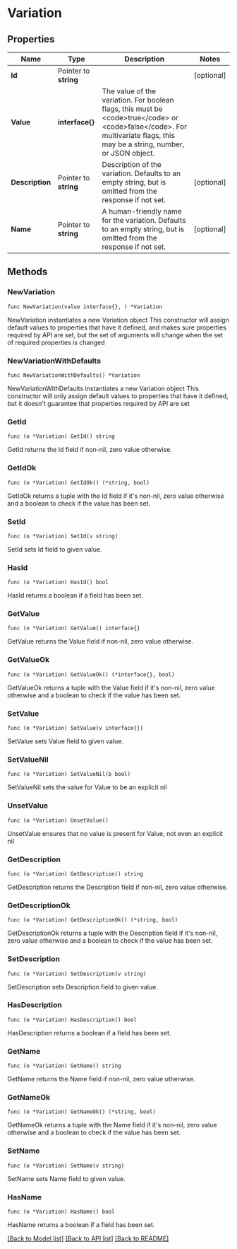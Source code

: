# Variation

## Properties

Name | Type | Description | Notes
------------ | ------------- | ------------- | -------------
**Id** | Pointer to **string** |  | [optional] 
**Value** | **interface{}** | The value of the variation. For boolean flags, this must be &lt;code&gt;true&lt;/code&gt; or &lt;code&gt;false&lt;/code&gt;. For multivariate flags, this may be a string, number, or JSON object. | 
**Description** | Pointer to **string** | Description of the variation. Defaults to an empty string, but is omitted from the response if not set. | [optional] 
**Name** | Pointer to **string** | A human-friendly name for the variation. Defaults to an empty string, but is omitted from the response if not set. | [optional] 

## Methods

### NewVariation

`func NewVariation(value interface{}, ) *Variation`

NewVariation instantiates a new Variation object
This constructor will assign default values to properties that have it defined,
and makes sure properties required by API are set, but the set of arguments
will change when the set of required properties is changed

### NewVariationWithDefaults

`func NewVariationWithDefaults() *Variation`

NewVariationWithDefaults instantiates a new Variation object
This constructor will only assign default values to properties that have it defined,
but it doesn't guarantee that properties required by API are set

### GetId

`func (o *Variation) GetId() string`

GetId returns the Id field if non-nil, zero value otherwise.

### GetIdOk

`func (o *Variation) GetIdOk() (*string, bool)`

GetIdOk returns a tuple with the Id field if it's non-nil, zero value otherwise
and a boolean to check if the value has been set.

### SetId

`func (o *Variation) SetId(v string)`

SetId sets Id field to given value.

### HasId

`func (o *Variation) HasId() bool`

HasId returns a boolean if a field has been set.

### GetValue

`func (o *Variation) GetValue() interface{}`

GetValue returns the Value field if non-nil, zero value otherwise.

### GetValueOk

`func (o *Variation) GetValueOk() (*interface{}, bool)`

GetValueOk returns a tuple with the Value field if it's non-nil, zero value otherwise
and a boolean to check if the value has been set.

### SetValue

`func (o *Variation) SetValue(v interface{})`

SetValue sets Value field to given value.


### SetValueNil

`func (o *Variation) SetValueNil(b bool)`

 SetValueNil sets the value for Value to be an explicit nil

### UnsetValue
`func (o *Variation) UnsetValue()`

UnsetValue ensures that no value is present for Value, not even an explicit nil
### GetDescription

`func (o *Variation) GetDescription() string`

GetDescription returns the Description field if non-nil, zero value otherwise.

### GetDescriptionOk

`func (o *Variation) GetDescriptionOk() (*string, bool)`

GetDescriptionOk returns a tuple with the Description field if it's non-nil, zero value otherwise
and a boolean to check if the value has been set.

### SetDescription

`func (o *Variation) SetDescription(v string)`

SetDescription sets Description field to given value.

### HasDescription

`func (o *Variation) HasDescription() bool`

HasDescription returns a boolean if a field has been set.

### GetName

`func (o *Variation) GetName() string`

GetName returns the Name field if non-nil, zero value otherwise.

### GetNameOk

`func (o *Variation) GetNameOk() (*string, bool)`

GetNameOk returns a tuple with the Name field if it's non-nil, zero value otherwise
and a boolean to check if the value has been set.

### SetName

`func (o *Variation) SetName(v string)`

SetName sets Name field to given value.

### HasName

`func (o *Variation) HasName() bool`

HasName returns a boolean if a field has been set.


[[Back to Model list]](../README.md#documentation-for-models) [[Back to API list]](../README.md#documentation-for-api-endpoints) [[Back to README]](../README.md)


